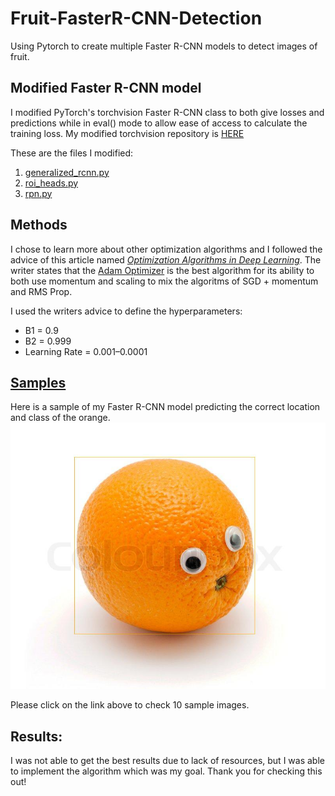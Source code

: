 # Fruit-FasterR-CNN-Detection
Using Pytorch to create multiple Faster R-CNN models to detect images of fruit.

## Modified Faster R-CNN model
I modified PyTorch's torchvision Faster R-CNN class to both give losses and predictions while in eval() mode to allow ease of access to calculate the training loss.
My modified torchvision repository is [HERE](https://github.com/Coldestadam/vision_)

These are the files I modified:
1. [generalized_rcnn.py](https://github.com/Coldestadam/vision_/blob/master/torchvision/models/detection/generalized_rcnn.py)
2. [roi_heads.py](https://github.com/Coldestadam/vision_/blob/master/torchvision/models/detection/roi_heads.py)
3. [rpn.py](https://github.com/Coldestadam/vision_/blob/master/torchvision/models/detection/rpn.py)

## Methods
I chose to learn more about other optimization algorithms and I followed the advice of this article named [*Optimization Algorithms in Deep Learning*](https://towardsdatascience.com/optimization-algorithms-in-deep-learning-191bfc2737a4). The writer states that the [Adam Optimizer](https://en.wikipedia.org/wiki/Stochastic_gradient_descent#Adam) is the best algorithm for its ability to both use momentum and scaling to mix the algoritms of SGD + momentum and RMS Prop.

I used the writers advice to define the hyperparameters:
- B1 = 0.9
- B2 = 0.999
- Learning Rate = 0.001–0.0001

## [Samples](samples)

Here is a sample of my Faster R-CNN model predicting the correct location and class of the orange.
![img](samples/sample_9.jpg)

Please click on the link above to check 10 sample images.

## Results:
I was not able to get the best results due to lack of resources, but I was able to implement the algorithm which was my goal. Thank you for checking this out!
